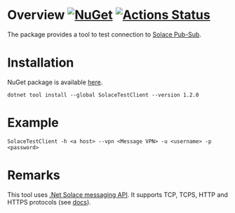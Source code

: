 # Overview [![NuGet](https://img.shields.io/nuget/v/SolaceTestClient.svg)](https://www.nuget.org/packages/SolaceTestClient) [![Actions Status](https://github.com/stop-cran/SolaceTestClient/workflows/.NET%20Core/badge.svg)](https://github.com/stop-cran/SolaceTestClient/actions)

The package provides a tool to test connection to [Solace Pub-Sub](https://solace.com/).

# Installation

NuGet package is available [here](https://www.nuget.org/packages/SolaceTestClient).

```
dotnet tool install --global SolaceTestClient --version 1.2.0
```

# Example

```
SolaceTestClient -h <a host> --vpn <Message VPN> -u <username> -p <password>
```

# Remarks

This tool uses [.Net Solace messaging API](https://docs.solace.com/Solace-PubSub-Messaging-APIs/dotNet-API/net-api-home.htm). It supports TCP, TCPS, HTTP and HTTPS protocols (see [docs](https://docs.solace.com/API-Developer-Online-Ref-Documentation/net/html/3d8e6034-0f60-467b-340b-aa63a4555f3a.htm)).